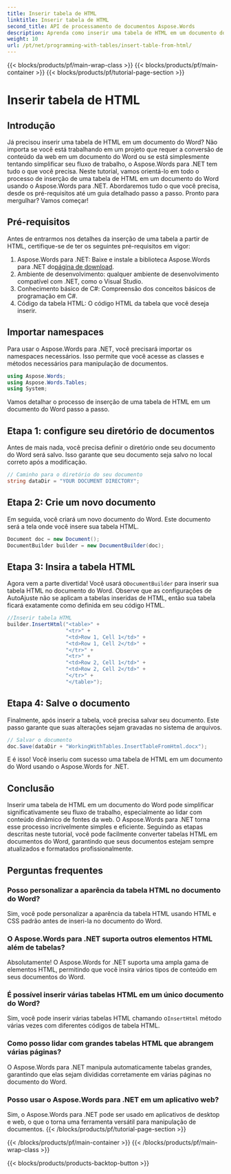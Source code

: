 ```yaml
---
title: Inserir tabela de HTML
linktitle: Inserir tabela de HTML
second_title: API de processamento de documentos Aspose.Words
description: Aprenda como inserir uma tabela de HTML em um documento do Word usando Aspose.Words para .NET. Siga nosso guia detalhado para integração perfeita de documentos.
weight: 10
url: /pt/net/programming-with-tables/insert-table-from-html/
---
```


{{< blocks/products/pf/main-wrap-class >}}
{{< blocks/products/pf/main-container >}}
{{< blocks/products/pf/tutorial-page-section >}}

# Inserir tabela de HTML

## Introdução

Já precisou inserir uma tabela de HTML em um documento do Word? Não importa se você está trabalhando em um projeto que requer a conversão de conteúdo da web em um documento do Word ou se está simplesmente tentando simplificar seu fluxo de trabalho, o Aspose.Words para .NET tem tudo o que você precisa. Neste tutorial, vamos orientá-lo em todo o processo de inserção de uma tabela de HTML em um documento do Word usando o Aspose.Words para .NET. Abordaremos tudo o que você precisa, desde os pré-requisitos até um guia detalhado passo a passo. Pronto para mergulhar? Vamos começar!

## Pré-requisitos

Antes de entrarmos nos detalhes da inserção de uma tabela a partir de HTML, certifique-se de ter os seguintes pré-requisitos em vigor:

1.  Aspose.Words para .NET: Baixe e instale a biblioteca Aspose.Words para .NET do[página de download](https://releases.aspose.com/words/net/).
2. Ambiente de desenvolvimento: qualquer ambiente de desenvolvimento compatível com .NET, como o Visual Studio.
3. Conhecimento básico de C#: Compreensão dos conceitos básicos de programação em C#.
4. Código da tabela HTML: O código HTML da tabela que você deseja inserir.

## Importar namespaces

Para usar o Aspose.Words para .NET, você precisará importar os namespaces necessários. Isso permite que você acesse as classes e métodos necessários para manipulação de documentos.

```csharp
using Aspose.Words;
using Aspose.Words.Tables;
using System;
```

Vamos detalhar o processo de inserção de uma tabela de HTML em um documento do Word passo a passo.

## Etapa 1: configure seu diretório de documentos

Antes de mais nada, você precisa definir o diretório onde seu documento do Word será salvo. Isso garante que seu documento seja salvo no local correto após a modificação.

```csharp
// Caminho para o diretório do seu documento
string dataDir = "YOUR DOCUMENT DIRECTORY";
```

## Etapa 2: Crie um novo documento

Em seguida, você criará um novo documento do Word. Este documento será a tela onde você insere sua tabela HTML.

```csharp
Document doc = new Document();
DocumentBuilder builder = new DocumentBuilder(doc);
```

## Etapa 3: Insira a tabela HTML

 Agora vem a parte divertida! Você usará o`DocumentBuilder` para inserir sua tabela HTML no documento do Word. Observe que as configurações de AutoAjuste não se aplicam a tabelas inseridas de HTML, então sua tabela ficará exatamente como definida em seu código HTML.

```csharp
//Inserir tabela HTML
builder.InsertHtml("<table>" +
                   "<tr>" +
                   "<td>Row 1, Cell 1</td>" +
                   "<td>Row 1, Cell 2</td>" +
                   "</tr>" +
                   "<tr>" +
                   "<td>Row 2, Cell 1</td>" +
                   "<td>Row 2, Cell 2</td>" +
                   "</tr>" +
                   "</table>");
```

## Etapa 4: Salve o documento

Finalmente, após inserir a tabela, você precisa salvar seu documento. Este passo garante que suas alterações sejam gravadas no sistema de arquivos.

```csharp
// Salvar o documento
doc.Save(dataDir + "WorkingWithTables.InsertTableFromHtml.docx");
```

E é isso! Você inseriu com sucesso uma tabela de HTML em um documento do Word usando o Aspose.Words for .NET.

## Conclusão

Inserir uma tabela de HTML em um documento do Word pode simplificar significativamente seu fluxo de trabalho, especialmente ao lidar com conteúdo dinâmico de fontes da web. O Aspose.Words para .NET torna esse processo incrivelmente simples e eficiente. Seguindo as etapas descritas neste tutorial, você pode facilmente converter tabelas HTML em documentos do Word, garantindo que seus documentos estejam sempre atualizados e formatados profissionalmente.

## Perguntas frequentes

### Posso personalizar a aparência da tabela HTML no documento do Word?
Sim, você pode personalizar a aparência da tabela HTML usando HTML e CSS padrão antes de inseri-la no documento do Word.

### O Aspose.Words para .NET suporta outros elementos HTML além de tabelas?
Absolutamente! O Aspose.Words for .NET suporta uma ampla gama de elementos HTML, permitindo que você insira vários tipos de conteúdo em seus documentos do Word.

### É possível inserir várias tabelas HTML em um único documento do Word?
 Sim, você pode inserir várias tabelas HTML chamando o`InsertHtml` método várias vezes com diferentes códigos de tabela HTML.

### Como posso lidar com grandes tabelas HTML que abrangem várias páginas?
O Aspose.Words para .NET manipula automaticamente tabelas grandes, garantindo que elas sejam divididas corretamente em várias páginas no documento do Word.

### Posso usar o Aspose.Words para .NET em um aplicativo web?
Sim, o Aspose.Words para .NET pode ser usado em aplicativos de desktop e web, o que o torna uma ferramenta versátil para manipulação de documentos.
{{< /blocks/products/pf/tutorial-page-section >}}

{{< /blocks/products/pf/main-container >}}
{{< /blocks/products/pf/main-wrap-class >}}

{{< blocks/products/products-backtop-button >}}
